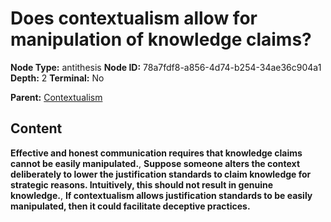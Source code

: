 # Does contextualism allow for manipulation of knowledge claims?

**Node Type:** antithesis
**Node ID:** 78a7fdf8-a856-4d74-b254-34ae36c904a1
**Depth:** 2
**Terminal:** No

**Parent:** [Contextualism](contextualism.md)

## Content

**Effective and honest communication requires that knowledge claims cannot be easily manipulated.**, **Suppose someone alters the context deliberately to lower the justification standards to claim knowledge for strategic reasons. Intuitively, this should not result in genuine knowledge.**, **If contextualism allows justification standards to be easily manipulated, then it could facilitate deceptive practices.**
